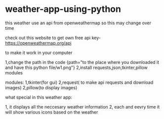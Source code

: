 # weather-app-using-python
this weather use an api from openweathermap so this may change over time

check out this website to get own free api key-https://openweathermap.org/api

to make it work in your computer

1,change the path in the code  {path="to the place where you downloaded it and have this python file/w1.png"}
2,install requests,json,tkinter,pillow modules

modules:
1,tkinter(for gui)
2,request( to make api requests and download images)
2,pillow(to display images)

what special in this weather app:

1, it displays all the neccesary weather information
2, each and eevry time it will show various icons based on the weather 


